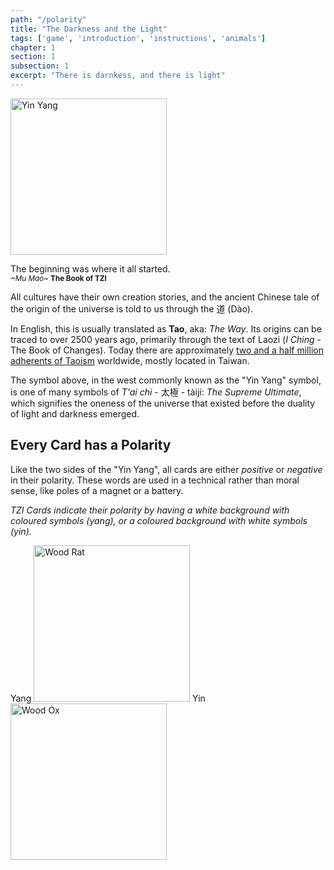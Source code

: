 ```yaml
---
path: "/polarity"
title: "The Darkness and the Light"
tags: ['game', 'introduction', 'instructions', 'animals']
chapter: 1
section: 1
subsection: 1
excerpt: "There is darnkess, and there is light"
---
```


<img alt="Yin Yang" src="images/yin_yang.png" style="width: 250px" /> 

The beginning was where it all started.<br />
<small>*~Mu Mao~* **The Book of TZI**</small>

All cultures have their own creation stories, and the ancient Chinese tale of the origin of the universe is told to us through the 道 (Dào). 

In English, this is usually translated as **Tao**, aka: *The Way*. Its origins can be traced to over 2500 years ago, primarily through the text of Laozi (*I Ching* - The Book of Changes). Today there are approximately [two and a half million adherents of Taoism](https://www.wolframalpha.com/input/?i=taoism "Wolfram Alpha: Taoism") worldwide, mostly located in Taiwan.

The symbol above, in the west commonly known as the "Yin Yang" symbol, is one of many symbols of *T'ai chi* - 太極 - tàijí: *The Supreme Ultimate*, which signifies the oneness of the universe that existed before the duality of light and darkness emerged.

## Every Card has a Polarity

Like the two sides of the "Yin Yang", all cards are either *positive* or *negative* in their polarity. These words are used in a technical rather than moral sense, like poles of a magnet or a battery.

*TZI Cards indicate their polarity by having a white background with coloured symbols (yang), or a coloured background with white symbols (yin).*

Yang <img alt="Wood Rat" src="images/01_wood_rat_card.png" style="width: 250px" /> 
Yin <img alt="Wood Ox" src="images/02_wood_ox_card.png" style="width: 250px"/>